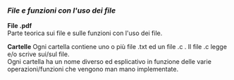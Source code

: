### *File e funzioni con l'uso dei file*

**File .pdf**  
Parte teorica sui file e sulle funzioni con l'uso dei file.  

**Cartelle**
Ogni cartella contiene uno o più file .txt ed un file .c . Il file .c legge e/o scrive sui/sul file.  
Ogni cartella ha un nome diverso ed esplicativo in funzione delle varie operazioni/funzioni che vengono man mano implementate.
